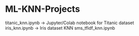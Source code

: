 # ML-KNN-Projects
titanic_knn.ipynb → Jupyter/Colab notebook for Titanic dataset  iris_knn.ipynb → Iris dataset KNN  sms_tfidf_knn.ipynb
